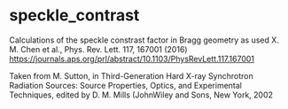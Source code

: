 # speckle_contrast

Calculations of the speckle constrast factor in Bragg geometry as used 
X. M. Chen et al., Phys. Rev. Lett. 117, 167001 (2016)
https://journals.aps.org/prl/abstract/10.1103/PhysRevLett.117.167001

Taken from 
M. Sutton, in Third-Generation Hard X-ray Synchrotron Radiation Sources: Source Properties, Optics, and Experimental Techniques, edited by D. M. Mills (JohnWiley and Sons, New York, 2002
